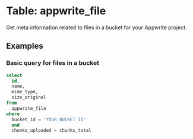 # Table: appwrite_file

Get meta information related to files in a bucket for your Appwrite project.

## Examples

### Basic query for files in a bucket

```sql
select
  id,
  name,
  mime_type,
  size_original
from
  appwrite_file
where
  bucket_id = 'YOUR_BUCKET_ID'
  and
  chunks_uploaded = chunks_total
```

